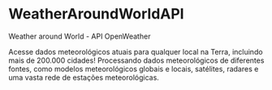 # WeatherAroundWorldAPI
Weather around World - API OpenWeather

  Acesse dados meteorológicos atuais para qualquer local na Terra, 
incluindo mais de 200.000 cidades! Processando dados meteorológicos
de diferentes fontes, como modelos meteorológicos globais e locais,
satélites, radares e uma vasta rede de estações meteorológicas.
